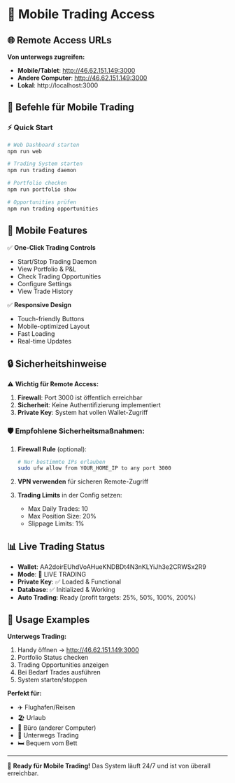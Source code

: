 # 📱 Mobile Trading Access

## 🌐 Remote Access URLs

**Von unterwegs zugreifen:**
- **Mobile/Tablet**: http://46.62.151.149:3000
- **Andere Computer**: http://46.62.151.149:3000
- **Lokal**: http://localhost:3000

## 🚀 Befehle für Mobile Trading

### ⚡ Quick Start
```bash
# Web Dashboard starten
npm run web

# Trading System starten
npm run trading daemon

# Portfolio checken
npm run portfolio show

# Opportunities prüfen
npm run trading opportunities
```

## 📱 Mobile Features

✅ **One-Click Trading Controls**
- Start/Stop Trading Daemon
- View Portfolio & P&L
- Check Trading Opportunities
- Configure Settings
- View Trade History

✅ **Responsive Design**
- Touch-friendly Buttons
- Mobile-optimized Layout
- Fast Loading
- Real-time Updates

## 🔒 Sicherheitshinweise

⚠️ **Wichtig für Remote Access:**
1. **Firewall**: Port 3000 ist öffentlich erreichbar
2. **Sicherheit**: Keine Authentifizierung implementiert
3. **Private Key**: System hat vollen Wallet-Zugriff

### 🛡️ Empfohlene Sicherheitsmaßnahmen:

1. **Firewall Rule** (optional):
   ```bash
   # Nur bestimmte IPs erlauben
   sudo ufw allow from YOUR_HOME_IP to any port 3000
   ```

2. **VPN verwenden** für sicheren Remote-Zugriff

3. **Trading Limits** in der Config setzen:
   - Max Daily Trades: 10
   - Max Position Size: 20%
   - Slippage Limits: 1%

## 📊 Live Trading Status

- **Wallet**: AA2doirEUhdVoAHueKNDBDt4N3nKLYiJh3e2CRWSx2R9
- **Mode**: 🔴 LIVE TRADING
- **Private Key**: ✅ Loaded & Functional
- **Database**: ✅ Initialized & Working
- **Auto Trading**: Ready (profit targets: 25%, 50%, 100%, 200%)

## 🎯 Usage Examples

**Unterwegs Trading:**
1. Handy öffnen → http://46.62.151.149:3000
2. Portfolio Status checken
3. Trading Opportunities anzeigen
4. Bei Bedarf Trades ausführen
5. System starten/stoppen

**Perfekt für:**
- ✈️ Flughafen/Reisen
- 🏖️ Urlaub
- 🏢 Büro (anderer Computer)
- 📱 Unterwegs Trading
- 🛏️ Bequem vom Bett

---

🚀 **Ready für Mobile Trading!** Das System läuft 24/7 und ist von überall erreichbar.